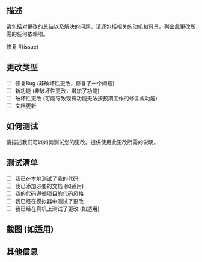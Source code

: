 ## 描述

请包括对更改的总结以及解决的问题。请还包括相关的动机和背景。列出此更改所需的任何依赖项。

修复 #(issue)

## 更改类型

- [ ] 修复Bug (非破坏性更改，修复了一个问题)
- [ ] 新功能 (非破坏性更改，增加了功能)
- [ ] 破坏性更改 (可能导致现有功能无法按预期工作的修复或功能)
- [ ] 文档更新

## 如何测试

请描述我们可以如何测试您的更改。提供使用此更改所需的说明。

## 测试清单

- [ ] 我已在本地测试了我的代码
- [ ] 我已添加必要的文档 (如适用)
- [ ] 我的代码遵循项目的代码风格
- [ ] 我已经在模拟器中测试了更改
- [ ] 我已经在真机上测试了更改 (如适用)

## 截图 (如适用)

## 其他信息 